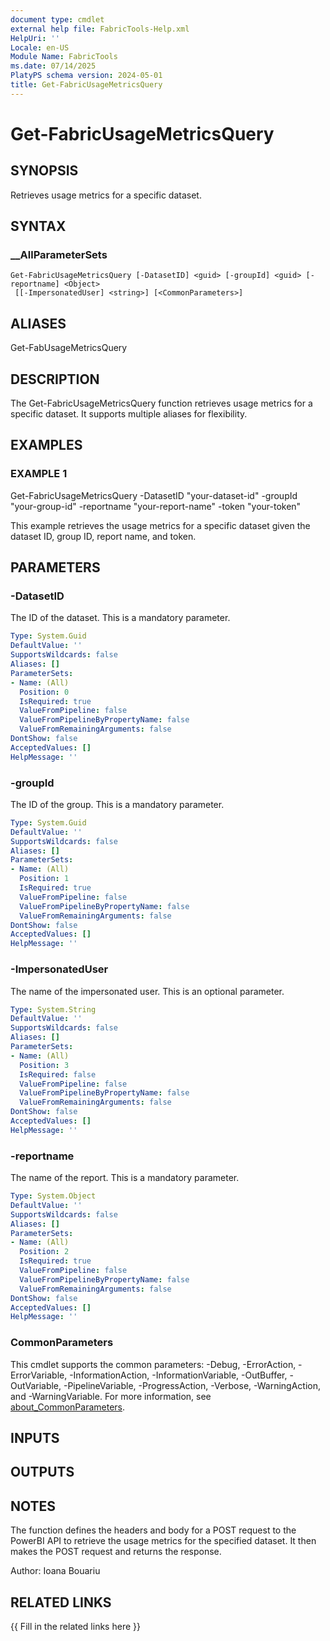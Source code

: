 ```yaml
---
document type: cmdlet
external help file: FabricTools-Help.xml
HelpUri: ''
Locale: en-US
Module Name: FabricTools
ms.date: 07/14/2025
PlatyPS schema version: 2024-05-01
title: Get-FabricUsageMetricsQuery
---
```


# Get-FabricUsageMetricsQuery

## SYNOPSIS

Retrieves usage metrics for a specific dataset.

## SYNTAX

### __AllParameterSets

```
Get-FabricUsageMetricsQuery [-DatasetID] <guid> [-groupId] <guid> [-reportname] <Object>
 [[-ImpersonatedUser] <string>] [<CommonParameters>]
```

## ALIASES

Get-FabUsageMetricsQuery

## DESCRIPTION

The Get-FabricUsageMetricsQuery function retrieves usage metrics for a specific dataset.
It supports multiple aliases for flexibility.

## EXAMPLES

### EXAMPLE 1

Get-FabricUsageMetricsQuery -DatasetID "your-dataset-id" -groupId "your-group-id" -reportname "your-report-name" -token "your-token"

This example retrieves the usage metrics for a specific dataset given the dataset ID, group ID, report name, and token.

## PARAMETERS

### -DatasetID

The ID of the dataset.
This is a mandatory parameter.

```yaml
Type: System.Guid
DefaultValue: ''
SupportsWildcards: false
Aliases: []
ParameterSets:
- Name: (All)
  Position: 0
  IsRequired: true
  ValueFromPipeline: false
  ValueFromPipelineByPropertyName: false
  ValueFromRemainingArguments: false
DontShow: false
AcceptedValues: []
HelpMessage: ''
```

### -groupId

The ID of the group.
This is a mandatory parameter.

```yaml
Type: System.Guid
DefaultValue: ''
SupportsWildcards: false
Aliases: []
ParameterSets:
- Name: (All)
  Position: 1
  IsRequired: true
  ValueFromPipeline: false
  ValueFromPipelineByPropertyName: false
  ValueFromRemainingArguments: false
DontShow: false
AcceptedValues: []
HelpMessage: ''
```

### -ImpersonatedUser

The name of the impersonated user.
This is an optional parameter.

```yaml
Type: System.String
DefaultValue: ''
SupportsWildcards: false
Aliases: []
ParameterSets:
- Name: (All)
  Position: 3
  IsRequired: false
  ValueFromPipeline: false
  ValueFromPipelineByPropertyName: false
  ValueFromRemainingArguments: false
DontShow: false
AcceptedValues: []
HelpMessage: ''
```

### -reportname

The name of the report.
This is a mandatory parameter.

```yaml
Type: System.Object
DefaultValue: ''
SupportsWildcards: false
Aliases: []
ParameterSets:
- Name: (All)
  Position: 2
  IsRequired: true
  ValueFromPipeline: false
  ValueFromPipelineByPropertyName: false
  ValueFromRemainingArguments: false
DontShow: false
AcceptedValues: []
HelpMessage: ''
```

### CommonParameters

This cmdlet supports the common parameters: -Debug, -ErrorAction, -ErrorVariable,
-InformationAction, -InformationVariable, -OutBuffer, -OutVariable, -PipelineVariable,
-ProgressAction, -Verbose, -WarningAction, and -WarningVariable. For more information, see
[about_CommonParameters](https://go.microsoft.com/fwlink/?LinkID=113216).

## INPUTS

## OUTPUTS

## NOTES

The function defines the headers and body for a POST request to the PowerBI API to retrieve the usage metrics for the specified dataset.
It then makes the POST request and returns the response.

Author: Ioana Bouariu

## RELATED LINKS

{{ Fill in the related links here }}

